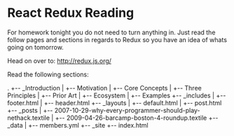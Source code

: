 # React Redux Reading

For homework tonight you do not need to turn anything in. Just read the follow pages and sections in regards to Redux so you have an idea of whats going on tomorrow. 

Head on over to: http://redux.js.org/

Read the following sections:

.
+-- _Introduction
|   +-- Motivation
|   +-- Core Concepts
|   +-- Three Principles
|   +-- Prior Art
|   +-- Ecosystem
|   +-- Examples
+-- _includes
|   +-- footer.html
|   +-- header.html
+-- _layouts
|   +-- default.html
|   +-- post.html
+-- _posts
|   +-- 2007-10-29-why-every-programmer-should-play-nethack.textile
|   +-- 2009-04-26-barcamp-boston-4-roundup.textile
+-- _data
|   +-- members.yml
+-- _site
+-- index.html






